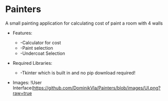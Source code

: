 # Painters
A small painting application for calculating cost of paint a room with 4 walls
* Features:
  * -Calculator for cost
  * -Paint selection
  * -Undercoat Selection

* Required Libraries:
  * -Tkinter which is built in and no pip download required!
* Images:
!User Interface(https://github.com/DominikVla/Painters/blob/images/UI.png?raw=true

